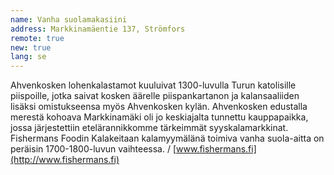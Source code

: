 ```yaml
---
name: Vanha suolamakasiini
address: Markkinamäentie 137, Strömfors
remote: true
new: true
lang: se
---
```

Ahvenkosken lohenkalastamot kuuluivat 1300-luvulla Turun katolisille piispoille, jotka saivat kosken äärelle 
piispankartanon ja kalansaaliiden lisäksi omistukseensa myös Ahvenkosken kylän. Ahvenkosken edustalla merestä kohoava 
Markkinamäki oli jo keskiajalta tunnettu kauppapaikka, jossa järjestettiin etelärannikkomme tärkeimmät syyskalamarkkinat.
Fishermans Foodin Kalakeitaan kalamyymälänä toimiva vanha suola-aitta on peräisin 1700-1800-luvun vaihteessa. /
[www.fishermans.fi](http://www.fishermans.fi)
